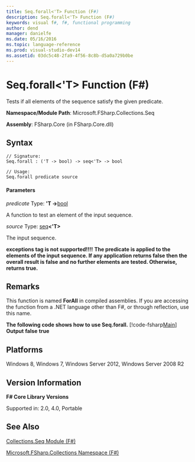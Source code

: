 ```yaml
---
title: Seq.forall<'T> Function (F#)
description: Seq.forall<'T> Function (F#)
keywords: visual f#, f#, functional programming
author: dend
manager: danielfe
ms.date: 05/16/2016
ms.topic: language-reference
ms.prod: visual-studio-dev14
ms.assetid: 03dc5c48-2fa9-4f56-8c8b-d5a0a729b0be 
---
```


# Seq.forall<'T> Function (F#)

Tests if all elements of the sequence satisfy the given predicate.

**Namespace/Module Path**: Microsoft.FSharp.Collections.Seq

**Assembly**: FSharp.Core (in FSharp.Core.dll)


## Syntax

```
// Signature:
Seq.forall : ('T -> bool) -> seq<'T> -> bool

// Usage:
Seq.forall predicate source
```

#### Parameters
*predicate*
Type: **'T -&gt;**[bool](https://msdn.microsoft.com/library/89c0cf9c-49ce-4207-a3be-555851a67dd5)


A function to test an element of the input sequence.


*source*
Type: [seq](https://msdn.microsoft.com/library/2f0c87c6-8a0d-4d33-92a6-10d1d037ce75)**&lt;'T&gt;**


The input sequence.



**exceptions tag is not supported!!!!**
**The predicate is applied to the elements of the input sequence. If any application returns false then the overall result is false and no further elements are tested. Otherwise, returns true.**
## Remarks
This function is named **ForAll** in compiled assemblies. If you are accessing the function from a .NET language other than F#, or through reflection, use this name.

**The following code shows how to use Seq.forall.**
[!code-fsharp[Main](snippets/fssequences/snippet39.fs)]
**Output**
**false**
**true**
## Platforms
Windows 8, Windows 7, Windows Server 2012, Windows Server 2008 R2


## Version Information
**F# Core Library Versions**

Supported in: 2.0, 4.0, Portable




## See Also
[Collections.Seq Module &#40;F&#35;&#41;](Collections.Seq-Module-%5BFSharp%5D.md)

[Microsoft.FSharp.Collections Namespace &#40;F&#35;&#41;](Microsoft.FSharp.Collections-Namespace-%5BFSharp%5D.md)

